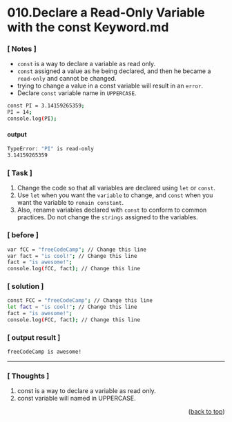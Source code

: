 <a name="topage"></a>

# 010.Declare a Read-Only Variable with the const Keyword.md

### [ Notes ]
  * `const` is a way to declare a variable as read only.
  * `const` assigned a value as he being declared, and then he became a `read-only` and cannot be changed.
  * trying to change a value in a const variable will result in an `error`.
  * Declare `const` variable name in `UPPERCASE`.

```sh
const PI = 3.14159265359;
PI = 14;
console.log(PI);
```

#### output
```sh
TypeError: "PI" is read-only
3.14159265359
```

### [ Task ]
  1. Change the code so that all variables are declared using `let` or `const`.
  2. Use `let` when you want the `variable` to change, and `const` when you want the variable to `remain constant`.
  3. Also, rename variables declared with `const` to conform to common practices. Do not change the `strings` assigned to the variables.

### [ before ]

```sh
var fCC = "freeCodeCamp"; // Change this line
var fact = "is cool!"; // Change this line
fact = "is awesome!";
console.log(fCC, fact); // Change this line
```

### [ solution ]

```sh
const FCC = "freeCodeCamp"; // Change this line
let fact = "is cool!"; // Change this line
fact = "is awesome!";
console.log(FCC, fact); // Change this line
```

### [ output result ]

```sh
freeCodeCamp is awesome!
```

-----

### [ Thoughts ]

  1. const is a way to declare a variable as read only. 
  2. const variable will named in UPPERCASE.


<p align="right">(<a href="#topage">back to top</a>)</p>
<br/>
<br/>
